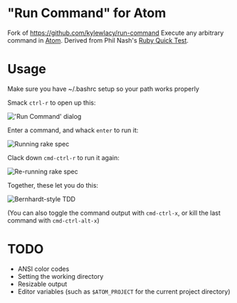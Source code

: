 # "Run Command" for Atom
Fork of https://github.com/kylewlacy/run-command
Execute any arbitrary command in [Atom](http://atom.io). Derived from Phil Nash's [Ruby Quick Test](https://github.com/philnash/ruby-quick-test).

# Usage

Make sure you have ~/.bashrc setup so your path works properly

Smack `ctrl-r` to open up this:

!['Run Command' dialog](https://raw.githubusercontent.com/kylewlacy/run-command/master/screenshots/run-command.gif)

Enter a command, and whack `enter` to run it:

![Running `rake spec`](https://raw.githubusercontent.com/kylewlacy/run-command/master/screenshots/run.gif)

Clack down `cmd-ctrl-r` to run it again:

![Re-running `rake spec`](https://raw.githubusercontent.com/kylewlacy/run-command/master/screenshots/re-run.gif)

Together, these let you do this:

![Bernhardt-style TDD](https://raw.githubusercontent.com/kylewlacy/run-command/master/screenshots/tdd.gif)

(You can also toggle the command output with `cmd-ctrl-x`, or kill the last command with `cmd-ctrl-alt-x`)

# TODO
- ANSI color codes
- Setting the working directory
- Resizable output
- Editor variables (such as `$ATOM_PROJECT` for the current project directory)
